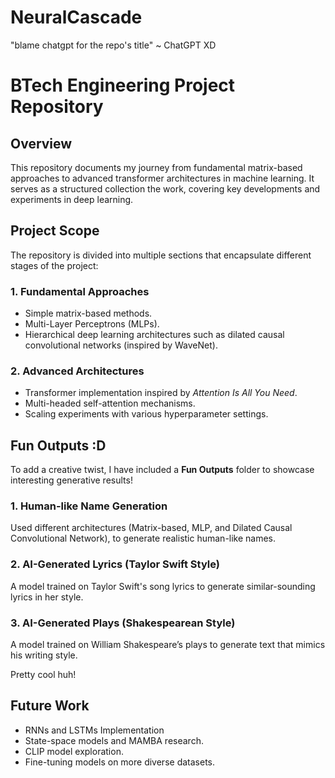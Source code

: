 # NeuralCascade
"blame chatgpt for the repo's title" ~ ChatGPT XD

# BTech Engineering Project Repository

## Overview

This repository documents my journey from fundamental matrix-based approaches to advanced transformer architectures in machine learning. It serves as a structured collection the work, covering key developments and experiments in deep learning.

## Project Scope

The repository is divided into multiple sections that encapsulate different stages of the project:

### 1. **Fundamental Approaches**

- Simple matrix-based methods.
- Multi-Layer Perceptrons (MLPs).
- Hierarchical deep learning architectures such as dilated causal convolutional networks (inspired by WaveNet).

### 2. **Advanced Architectures**

- Transformer implementation inspired by *Attention Is All You Need*.
- Multi-headed self-attention mechanisms.
- Scaling experiments with various hyperparameter settings.

## Fun Outputs :D

To add a creative twist, I have included a **Fun Outputs** folder to showcase interesting generative results!

### 1. **Human-like Name Generation**

Used different architectures (Matrix-based, MLP, and Dilated Causal Convolutional Network), to generate realistic human-like names.

### 2. **AI-Generated Lyrics (Taylor Swift Style)**

A model trained on Taylor Swift's song lyrics to generate similar-sounding lyrics in her style.

### 3. **AI-Generated Plays (Shakespearean Style)**

A model trained on William Shakespeare’s plays to generate text that mimics his writing style.

Pretty cool huh!

## Future Work

- RNNs and LSTMs Implementation
- State-space models and MAMBA research.
- CLIP model exploration.
- Fine-tuning models on more diverse datasets.
